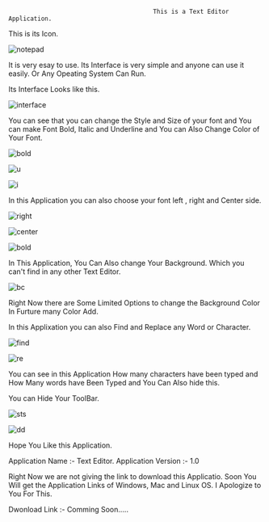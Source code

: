                                             This is a Text Editor Application.
 
 
This is its Icon.
 
 
 ![notepad](https://user-images.githubusercontent.com/74663611/160841252-d8e6d32a-38be-4f34-afda-bd3327d5329f.png)
 
 It is very esay to use. Its Interface is very simple and anyone can use it easily. Or Any Opeating System Can Run.
 
 Its Interface Looks like this.
 
 
 
![interface](https://user-images.githubusercontent.com/74663611/160858547-afb7edea-f545-498a-a62e-0ab7ab272ea5.png)
 
 
 
 
 
 
 
 
 
 
 
 You can see that you can change the Style and Size of your font and You can make Font Bold, Italic and Underline and You can Also Change Color of Your Font.
 
 
 ![bold](https://user-images.githubusercontent.com/74663611/160858601-e5b506b4-765d-466a-9a8f-52568e1a284f.png)

 
 
 
 
 
 
 
 ![u](https://user-images.githubusercontent.com/74663611/160858701-ff815587-ac9e-45dc-b9e2-7c6fc66104ff.png)

 
 
 
 
 
 
 
 
 ![i](https://user-images.githubusercontent.com/74663611/160858758-92c9c206-82b4-4ebe-a916-72448443eee3.png)

 
 
 
 In this Application you can also choose your font left , right and Center side.
 
 
 
 ![right](https://user-images.githubusercontent.com/74663611/160858904-9bf5356c-91f3-4747-b700-ac3365d5606a.png)

 
 
 
 
 
 
 
 ![center](https://user-images.githubusercontent.com/74663611/160858978-ad4c5516-da12-4eb8-b0e5-bc8f6694d85f.png)

 
 
 ![bold](https://user-images.githubusercontent.com/74663611/160859087-bedd6f72-5dac-4597-9a6b-552d781911c3.png)

 
 
 
 
 
 
 In This Application, You Can Also change Your Background. Which you can't find in any other Text Editor.
 
 
 
 
 ![bc](https://user-images.githubusercontent.com/74663611/160859130-fccd930c-8903-4f79-9923-90153f49770c.png)

 
 
 
 
 
 
 
 
 
 
 
 Right Now there are Some Limited Options to change the Background Color In Furture many Color Add.
 
 
 
 
 
 
 In this Applixation you can also Find and Replace any Word or Character.
 
 
 
![find](https://user-images.githubusercontent.com/74663611/161122741-8bc4bc2a-de91-44ed-8a05-23dc43f628e2.png)

 
 
 ![re](https://user-images.githubusercontent.com/74663611/161122829-458e7fdf-15ca-4946-ac7d-c8f0533f235b.png)

 
 
 
 
 You can see in this Application How many characters have been typed and How Many words have Been Typed and You Can Also hide this.
 
 
  You can Hide Your ToolBar.
 
 ![sts](https://user-images.githubusercontent.com/74663611/161122880-f363f628-a732-431f-94d3-dbbf7de3ba45.png)



![dd](https://user-images.githubusercontent.com/74663611/161122925-dfd37483-4fb2-4dde-a894-1a2368024c48.png)

 
 
 
 
 
 
 
 
 
 Hope You Like this Application.
 
 
 
 
 
 
 Application Name :- Text Editor.
 Application Version :- 1.0
 
 
 Right Now we are not giving the link to download this Applicatio. Soon You Will get the Application Links of Windows, Mac and Linux OS.
 I Apologize to You For This.
 
 
 
 Dwonload Link :- Comming Soon.....
 
 
 
 
 
 
 
 
 
 


